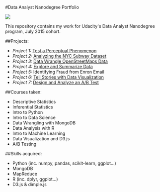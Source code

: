 
#Data Analyst Nanodegree Portfolio

<img src="https://pbs.twimg.com/media/B4LemTlIMAAy8AM.jpg">

This repository contains my work for Udacity's Data Analyst Nanodegree program, July 2015 cohort.

##Projects:

* *Project 1:* [Test a Perceptual Phenomenon](https://github.com/seifip/udacity-data-analyst-nanodegree/tree/master/P1%20-Test%20a%20Perceptual%20Phenomenon)
* *Project 2:* [Analyzing the NYC Subway Dataset](https://github.com/seifip/udacity-data-analyst-nanodegree/tree/master/P2%20-%20Analyzing%20the%20NYC%20Subway%20Dataset)
* *Project 3:* [Data Wrangle OpenStreetMaps Data](https://github.com/seifip/udacity-data-analyst-nanodegree/tree/master/P3%20-%20Data%20Wrangling%20with%20MongoDB)
* *Project 4:* [Explore and Summarize Data](https://github.com/seifip/udacity-data-analyst-nanodegree/tree/master/P4%20-%20Explore%20and%20Summarize%20Data)
* *Project 5:* Identifying Fraud from Enron Email
* *Project 6:* [Tell Stories with Data Visualization](https://github.com/seifip/udacity-data-analyst-nanodegree/tree/master/P6%20-%20Tell%20Stories%20with%20Data%20Visualization) 
* *Project 7:* [Design and Analyze an A/B Test](https://github.com/seifip/udacity-data-analyst-nanodegree/tree/master/P7%20-%20Design%20and%20Analyze%20an%20A-B%20Test)

##Courses taken:
* Descriptive Statistics
* Inferential Statistics
* Intro to Python
* Intro to Data Science
* Data Wrangling with MongoDB
* Data Analysis with R
* Intro to Machine Learning
* Data Visualization and D3.js
* A/B Testing

##Skills acquired:
* Python (inc. numpy, pandas, scikit-learn, ggplot...)
* MongoDB
* MapReduce
* R (inc. dplyr, ggplot...)
* D3.js & dimple.js
